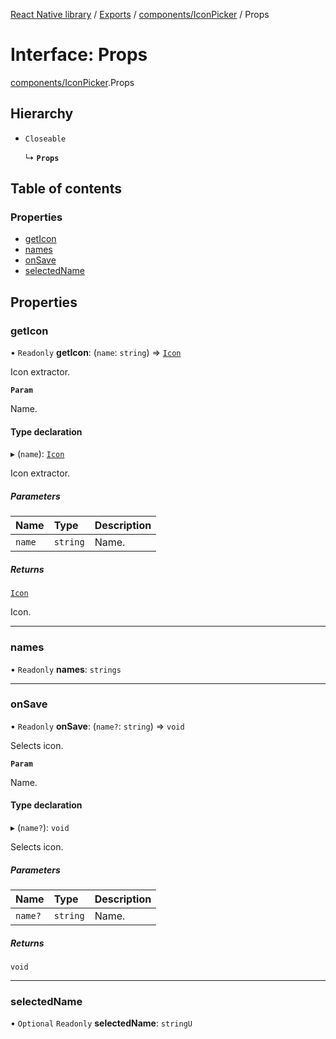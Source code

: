 [React Native library](../index.md) / [Exports](../modules.md) / [components/IconPicker](../modules/components_IconPicker.md) / Props

# Interface: Props

[components/IconPicker](../modules/components_IconPicker.md).Props

## Hierarchy

- `Closeable`

  ↳ **`Props`**

## Table of contents

### Properties

- [getIcon](components_IconPicker.Props.md#geticon)
- [names](components_IconPicker.Props.md#names)
- [onSave](components_IconPicker.Props.md#onsave)
- [selectedName](components_IconPicker.Props.md#selectedname)

## Properties

### getIcon

• `Readonly` **getIcon**: (`name`: `string`) => [`Icon`](icons_icons_common_types.Icon.md)

Icon extractor.

**`Param`**

Name.

#### Type declaration

▸ (`name`): [`Icon`](icons_icons_common_types.Icon.md)

Icon extractor.

##### Parameters

| Name | Type | Description |
| :------ | :------ | :------ |
| `name` | `string` | Name. |

##### Returns

[`Icon`](icons_icons_common_types.Icon.md)

Icon.

___

### names

• `Readonly` **names**: `strings`

___

### onSave

• `Readonly` **onSave**: (`name?`: `string`) => `void`

Selects icon.

**`Param`**

Name.

#### Type declaration

▸ (`name?`): `void`

Selects icon.

##### Parameters

| Name | Type | Description |
| :------ | :------ | :------ |
| `name?` | `string` | Name. |

##### Returns

`void`

___

### selectedName

• `Optional` `Readonly` **selectedName**: `stringU`
